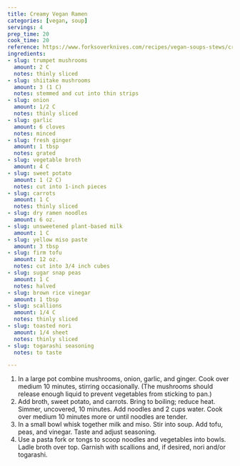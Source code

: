 ```yaml
---
title: Creamy Vegan Ramen
categories: [vegan, soup]
servings: 4
prep_time: 20
cook_time: 20
reference: https://www.forksoverknives.com/recipes/vegan-soups-stews/creamy-vegan-ramen/
ingredients:
- slug: trumpet mushrooms
  amount: 2 C
  notes: thinly sliced
- slug: shiitake mushrooms
  amount: 3 (1 C)
  notes: stemmed and cut into thin strips
- slug: onion
  amount: 1/2 C
  notes: thinly sliced
- slug: garlic
  amount: 6 cloves
  notes: minced
- slug: fresh ginger
  amount: 1 tbsp
  notes: grated
- slug: vegetable broth
  amount: 4 C
- slug: sweet potato
  amount: 1 (2 C)
  notes: cut into 1-inch pieces
- slug: carrots
  amount: 1 C
  notes: thinly sliced
- slug: dry ramen noodles
  amount: 6 oz.
- slug: unsweetened plant-based milk
  amount: 1 C
- slug: yellow miso paste
  amount: 3 tbsp
- slug: firm tofu
  amount: 12 oz.
  notes: cut into 3/4 inch cubes
- slug: sugar snap peas
  amount: 1 C
  notes: halved
- slug: brown rice vinegar
  amount: 1 tbsp
- slug: scallions
  amount: 1/4 C
  notes: thinly sliced
- slug: toasted nori
  amount: 1/4 sheet
  notes: thinly sliced
- slug: togarashi seasoning
  notes: to taste

---
```


1. In a large pot combine mushrooms, onion, garlic, and ginger. Cook over medium 10 minutes, stirring occasionally. (The mushrooms should release enough liquid to prevent vegetables from sticking to pan.)
2. Add broth, sweet potato, and carrots. Bring to boiling; reduce heat. Simmer, uncovered, 10 minutes. Add noodles and 2 cups water. Cook over medium 10 minutes more or until noodles are tender.
3. In a small bowl whisk together milk and miso. Stir into soup. Add tofu, peas, and vinegar. Taste and adjust seasoning.
4. Use a pasta fork or tongs to scoop noodles and vegetables into bowls. Ladle broth over top. Garnish with scallions and, if desired, nori and/or togarashi.
